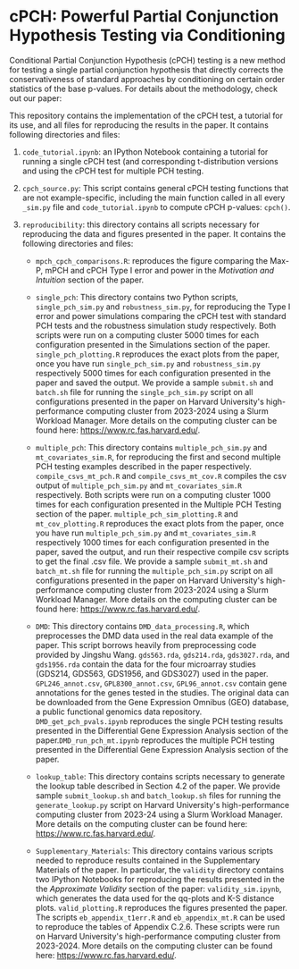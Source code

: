 # cPCH: Powerful Partial Conjunction Hypothesis Testing via Conditioning

Conditional Partial Conjunction Hypothesis (cPCH) testing is a new method for testing a single partial conjunction hypothesis that directly corrects the conservativeness of standard approaches by conditioning on certain order statistics of the base p-values. For details about the methodology, check out our paper:

This repository contains the implementation of the cPCH test, a tutorial for its use, and all files for reproducing the results in the paper. It contains following directories and files:

1. `code_tutorial.ipynb`: an IPython Notebook containing a tutorial for running a single cPCH test (and corresponding t-distribution versions and using the cPCH test for multiple PCH testing.

2. `cpch_source.py`: This script contains general cPCH testing functions that are not example-specific, including the main function called in all every `_sim.py` file and `code_tutorial.ipynb` to compute cPCH p-values: `cpch()`.

3. `reproducibility`: this directory contains all scripts necessary for reproducing the data and figures presented in the paper. It contains the following directories and files:

     - `mpch_cpch_comparisons.R`: reproduces the figure comparing the Max-P, mPCH and cPCH Type I error and power in the *Motivation and Intuition* section of the paper.

     - `single_pch`: This directory contains two Python scripts, `single_pch_sim.py` and `robustness_sim.py`, for reproducing the Type I error and power simulations comparing the cPCH test with standard PCH tests and the robustness simulation study respectively. Both scripts were run on a computing cluster 5000 times for each configuration presented in the Simulations section of the paper. `single_pch_plotting.R` reproduces the exact plots from the paper, once you have run `single_pch_sim.py` and `robustness_sim.py` respectively 5000 times for each configuration presented in the paper and saved the output. We provide a sample `submit.sh` and `batch.sh` file for running the `single_pch_sim.py` script on all configurations presented in the paper on Harvard University's high-performance computing cluster from 2023-2024 using a Slurm Workload Manager. More details on the computing cluster can be found here: https://www.rc.fas.harvard.edu/.

     - `multiple_pch`: This directory contains `multiple_pch_sim.py` and `mt_covariates_sim.R`, for reproducing the first and second multiple PCH testing examples described in the paper respectively. `compile_csvs_mt_pch.R` and `compile_csvs_mt_cov.R` compiles the csv output of `multiple_pch_sim.py` and `mt_covariates_sim.R` respectively. Both scripts were run on a computing cluster 1000 times for each configuration presented in the Multiple PCH Testing section of the paper. `multiple_pch_sim_plotting.R` and `mt_cov_plotting.R` reproduces the exact plots from the paper, once you have run `multiple_pch_sim.py` and `mt_covariates_sim.R` respectively 1000 times for each configuration presented in the paper, saved the output, and run their respective compile csv scripts to get the final .csv file. We provide a sample `submit_mt.sh` and `batch_mt.sh` file for running the `multiple_pch_sim.py` script on all configurations presented in the paper on Harvard University's high-performance computing cluster from 2023-2024 using a Slurm Workload Manager. More details on the computing cluster can be found here: https://www.rc.fas.harvard.edu/.

     - `DMD`: This directory contains `DMD_data_processing.R`, which preprocesses the DMD data used in the real data example of the paper. This script borrows heavily from preprocessing code provided by Jingshu Wang. `gds563.rda`, `gds214.rda`, `gds3027.rda`, and `gds1956.rda` contain the data for the four microarray studies (GDS214, GDS563, GDS1956, and GDS3027) used in the paper. `GPL246_annot.csv`, `GPL8300_annot.csv`, `GPL96_annot.csv` contain gene annotations for the genes tested in the studies. The original data can be downloaded from the Gene Expression Omnibus (GEO) database, a public functional genomics data repository. `DMD_get_pch_pvals.ipynb` reproduces the single PCH testing results presented in the Differential Gene Expression Analysis section of the paper.`DMD_run_pch_mt.ipynb` reproduces the multiple PCH testing presented in the Differential Gene Expression Analysis section of the paper.

    - `lookup_table`: This directory contains scripts necessary to generate the lookup table described in Section 4.2 of the paper. We provide sample `submit_lookup.sh` and `batch_lookup.sh` files for running the `generate_lookup.py` script on Harvard University's high-performance computing cluster from 2023-24 using a Slurm Workload Manager. More details on the computing cluster can be found here: https://www.rc.fas.harvard.edu/.

    - `Supplementary_Materials`: This directory contains various scripts needed to reproduce results contained in the Supplementary Materials of the paper. In particular, the `validity` directory contains two IPython Notebooks for reproducing the results presented in the the *Approximate Validity* section of the paper: `validity_sim.ipynb`, which generates the data used for the qq-plots and K-S distance plots.  `valid_plotting.R` reproduces the figures presented the paper. The scripts `eb_appendix_t1err.R` and `eb_appendix_mt.R` can be used to reproduce the tables of Appendix C.2.6. These scripts were run on Harvard University's high-performance computing cluster from 2023-2024. More details on the computing cluster can be found here: https://www.rc.fas.harvard.edu/.
